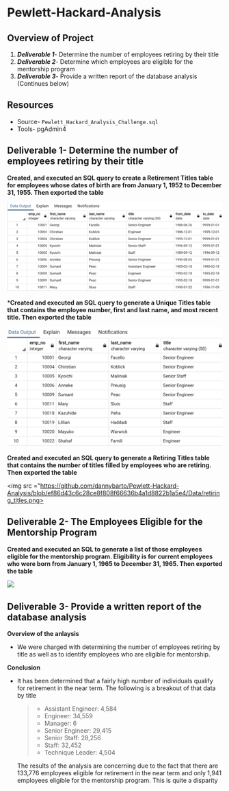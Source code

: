 # Pewlett-Hackard-Analysis

## Overview of Project

1. ***Deliverable 1***- Determine the number of employees retiring by their title
2. ***Deliverable 2***- Determine which employees are eligible for the mentorship program
3. ***Deliverable 3***- Provide a written report of the database analysis (Continues below) 

## Resources 

* Source- `Pewlett_Hackard_Analysis_Challenge.sql`
* Tools- pgAdmin4

## Deliverable 1-  Determine the number of employees retiring by their title
 
 **Created, and executed an SQL query  to create a Retirement Titles table for employees whose dates of birth are from January 1, 1952 to December 31, 1955. Then exported the table**

 <img src ="https://github.com/dannybarto/Pewlett-Hackard-Analysis/blob/ef86d43c6c28ce8f808f66636b4a1d8822b1a5e4/Data/retirement_titles.png">

 
 ​***Created and executed an SQL query to generate a Unique Titles table that contains the employee number, first and last name, and most recent title. Then exported the table**

<img src ="https://github.com/dannybarto/Pewlett-Hackard-Analysis/blob/ef86d43c6c28ce8f808f66636b4a1d8822b1a5e4/Data/unique_titles.png">


**Created and executed an SQL query to generate a Retiring Titles table that contains the number of titles filled by employees who are retiring. Then exported the table**

<img src ="https://github.com/dannybarto/Pewlett-Hackard-Analysis/blob/ef86d43c6c28ce8f808f66636b4a1d8822b1a5e4/Data/retiring_titles.png>

## Deliverable 2- The Employees Eligible for the Mentorship Program

**Created and executed an SQL to generate a list of those employees eligible for the mentorship program. Eligibility is for current employees who were born from January 1, 1965 to December 31, 1965. Then exported the table**

<img src ="https://github.com/dannybarto/Pewlett-Hackard-Analysis/blob/ef86d43c6c28ce8f808f66636b4a1d8822b1a5e4/Data/mentoring_titles.png">

## Deliverable 3- Provide a written report of the database analysis

**Overview of the anlaysis**

 * We were charged with determining the number of employees retiring by title as well as to identify employees who are eligible for mentorship. 
     

**Conclusion** 

 * It has been determined that a fairly high number of individuals qualify for retirement in the near term. The following is a breakout of that data by title
    > * Assistant Engineer: 4,584
    > * Engineer: 34,559 
    > * Manager: 6
    > * Senior Engineer: 29,415
    > * Senior Staff: 28,256
    > * Staff: 32,452
    > * Technique Leader: 4,504
    

     The results of the analysis are concerning due to the fact that there are 133,776 employees eligible for retirement in the near term and only 1,941 employees eligible for the mentorship program. This is quite a disparity
     
    
